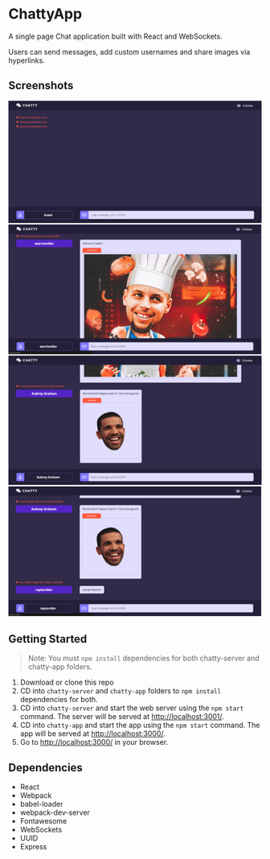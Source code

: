 ChattyApp
=====================

A single page Chat application built with React and WebSockets.

Users can send messages, add custom usernames and share images via hyperlinks.

## Screenshots
![screenshot description"](https://github.com/DTran23/ChattyApp/blob/master/docs/logon.png)
![screenshot description"](https://github.com/DTran23/ChattyApp/blob/master/docs/attach.png)
![screenshot description"](https://github.com/DTran23/ChattyApp/blob/master/docs/message.png)
![screenshot description"](https://github.com/DTran23/ChattyApp/blob/master/docs/final-message.png)


## Getting Started
> Note: You must `npm install` dependencies for both chatty-server and chatty-app folders.

1. Download or clone this repo
2. CD into `chatty-server` and `chatty-app` folders to `npm install` dependencies for both.
3. CD into `chatty-server` and start the web server using the `npm start` command. The server will be served at <http://localhost:3001/>.
4. CD into `chatty-app` and start the app using the `npm start` command. The app will be served at <http://localhost:3000/>.
4. Go to <http://localhost:3000/> in your browser.


## Dependencies

* React
* Webpack
* babel-loader
* webpack-dev-server
* Fontawesome
* WebSockets
* UUID
* Express
